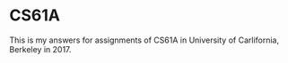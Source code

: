 # CS61A
This is my answers for assignments of CS61A in University of Carlifornia, Berkeley in 2017.
